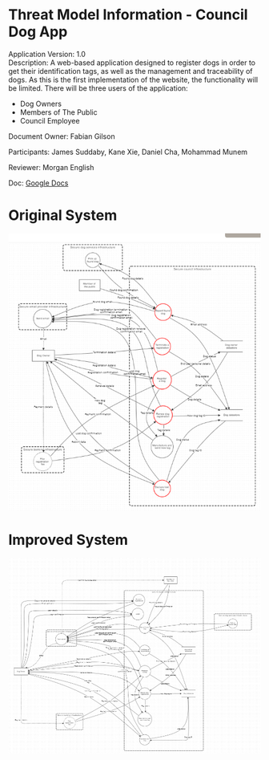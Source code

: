 # Threat Model Information - Council Dog App
Application Version: 1.0  
Description: A web-based application designed to register dogs in order to get their identification tags, as well as the management and traceability of dogs. As this is the first implementation of the website, the functionality will be limited. There will be three users of the application:  

- Dog Owners  
- Members of The Public  
- Council Employee

Document Owner: Fabian Gilson

Participants: James Suddaby, Kane Xie, Daniel Cha, Mohammad Munem 

Reviewer: Morgan English 

Doc: [Google Docs](https://docs.google.com/document/d/1W-bBLjRRvqJhG1ZdiYmg6vr-C4ri-5ngK66otZvr2jM/edit?usp=sharing)  

# Original System
![original-system](img/original-system.png)

# Improved System
![improved-system](img/improved-system.png)
